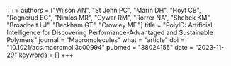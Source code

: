 +++
authors = ["Wilson AN", "St John PC", "Marin DH", "Hoyt CB", "Rognerud EG", "Nimlos MR", "Cywar RM", "Rorrer NA", "Shebek KM", "Broadbelt LJ", "Beckham GT", "Crowley MF."]
title = "PolyID: Artificial Intelligence for Discovering Performance-Advantaged and Sustainable Polymers"
journal = "Macromolecules"
what = "article"
doi = "10.1021/acs.macromol.3c00994"
pubmed = "38024155"
date = "2023-11-29"
keywords = []
+++

